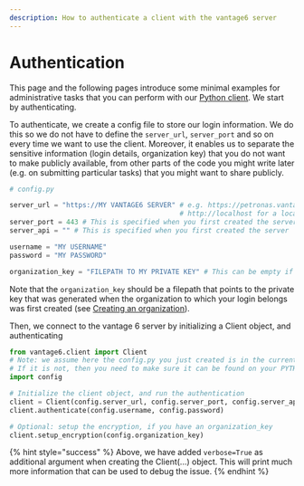 ```yaml
---
description: How to authenticate a client with the vantage6 server
---
```


# Authentication

This page and the following pages introduce some minimal examples for administrative tasks that you can perform with our [Python client](./). We start by authenticating.

To authenticate, we create a config file to store our login information. We do this so we do not have to define the `server_url`, `server_port` and so on every time we want to use the client. Moreover, it enables us to separate the sensitive information (login details, organization key) that you do not want to make publicly available, from other parts of the code you might write later (e.g. on submitting particular tasks) that you might want to share publicly.

```python
# config.py

server_url = "https://MY VANTAGE6 SERVER" # e.g. https://petronas.vantage6.ai or 
                                          # http://localhost for a local dev server
server_port = 443 # This is specified when you first created the server
server_api = "" # This is specified when you first created the server

username = "MY USERNAME"
password = "MY PASSWORD"

organization_key = "FILEPATH TO MY PRIVATE KEY" # This can be empty if you do not want to set up encryption
```

Note that the `organization_key` should be a filepath that points to the private key that was generated when the organization to which your login belongs was first created (see [Creating an organization](organization.md)).

Then, we connect to the vantage 6 server by initializing a Client object, and authenticating

```python
from vantage6.client import Client
# Note: we assume here the config.py you just created is in the current directory.
# If it is not, then you need to make sure it can be found on your PYTHONPATH
import config

# Initialize the client object, and run the authentication
client = Client(config.server_url, config.server_port, config.server_api, verbose=True)
client.authenticate(config.username, config.password)

# Optional: setup the encryption, if you have an organization_key
client.setup_encryption(config.organization_key)
```

{% hint style="success" %}
Above, we have added `verbose=True` as additional argument when creating the Client(...) object. This will print much more information that can be used to debug the issue.
{% endhint %}
